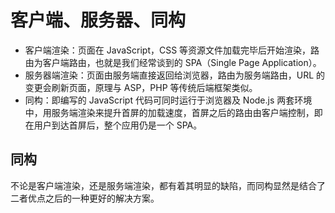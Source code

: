 # 客户端、服务器、同构
-   客户端渲染：页面在 JavaScript，CSS 等资源文件加载完毕后开始渲染，路由为客户端路由，也就是我们经常谈到的 SPA（Single Page Application）。  
-   服务器端渲染：页面由服务端直接返回给浏览器，路由为服务端路由，URL 的变更会刷新页面，原理与 ASP，PHP 等传统后端框架类似。  
-   同构：即编写的 JavaScript 代码可同时运行于浏览器及 Node.js 两套环境中，用服务端渲染来提升首屏的加载速度，首屏之后的路由由客户端控制，即在用户到达首屏后，整个应用仍是一个 SPA。  

## 同构
不论是客户端渲染，还是服务端渲染，都有着其明显的缺陷，而同构显然是结合了二者优点之后的一种更好的解决方案。  

